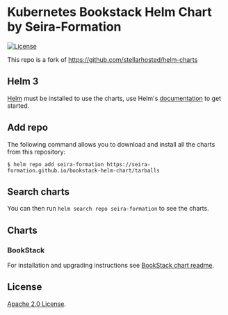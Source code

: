 # Kubernetes Bookstack Helm Chart by Seira-Formation

[![License](https://img.shields.io/badge/License-Apache%202.0-blue.svg)](https://opensource.org/licenses/Apache-2.0)

This repo is a fork of https://github.com/stellarhosted/helm-charts

## Helm 3

[Helm](https://helm.sh) must be installed to use the charts, use Helm's [documentation](https://helm.sh/docs/) to get started.

## Add repo
The following command allows you to download and install all the charts from this repository:

```console
$ helm repo add seira-formation https://seira-formation.github.io/bookstack-helm-chart/tarballs
```

## Search charts

You can then run `helm search repo seira-formation` to see the charts.

## Charts

### BookStack

For installation and upgrading instructions see [BookStack chart readme](https://github.com/seira-formation/helm-charts/blob/main/charts/bookstack/README.md).

## License

[Apache 2.0 License](./LICENSE).

